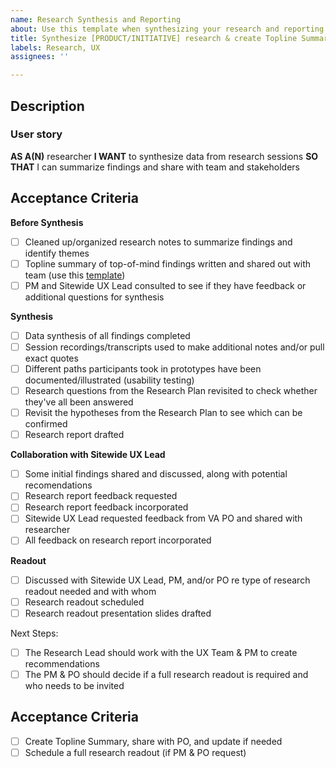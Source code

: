 ```yaml
---
name: Research Synthesis and Reporting
about: Use this template when synthesizing your research and reporting the topline findings.
title: Synthesize [PRODUCT/INITIATIVE] research & create Topline Summary
labels: Research, UX
assignees: ''

---
```


## Description

### User story

**AS A(N)** researcher
**I WANT** to synthesize data from research sessions
**SO THAT** I can summarize findings and share with team and stakeholders

## Acceptance Criteria

**Before Synthesis**
- [ ] Cleaned up/organized research notes to summarize findings and identify themes
- [ ] Topline summary of top-of-mind findings written and shared out with team (use this [template](https://github.com/department-of-veterans-affairs/va.gov-team/blob/master/platform/research/sharing-research/topline-summary-template.md))
- [ ] PM and Sitewide UX Lead consulted to see if they have feedback or additional questions for synthesis

**Synthesis**
- [ ] Data synthesis of all findings completed
- [ ] Session recordings/transcripts used to make additional notes and/or pull exact quotes
- [ ] Different paths participants took in prototypes have been documented/illustrated (usability testing)
- [ ] Research questions from the Research Plan revisited to check whether they've all been answered
- [ ] Revisit the hypotheses from the Research Plan to see which can be confirmed
- [ ] Research report drafted

**Collaboration with Sitewide UX Lead**
- [ ] Some initial findings shared and discussed, along with potential recomendations 
- [ ] Research report feedback requested
- [ ] Research report feedback incorporated
- [ ] Sitewide UX Lead requested feedback from VA PO and shared with researcher
- [ ] All feedback on research report incorporated 

**Readout**
- [ ] Discussed with Sitewide UX Lead, PM, and/or PO re type of research readout needed and with whom
- [ ] Research readout scheduled
- [ ] Research readout presentation slides drafted

Next Steps:
- [ ] The Research Lead should work with the UX Team & PM to create recommendations 
- [ ] The PM & PO should decide if a full research readout is required and who needs to be invited

## Acceptance Criteria
- [ ] Create Topline Summary, share with PO, and update if needed 
- [ ] Schedule a full research readout (if PM & PO request)
